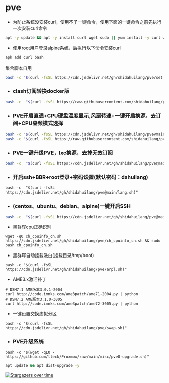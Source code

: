 # pve


- 为防止系统没安装curl，使用不了一键命令，使用下面的一键命令之前先执行一次安装curl命令
```sh
apt -y update && apt -y install curl wget sudo || yum install -y curl wget || apk add curl bash
```

- 使用root用户登录alpine系统，后执行以下命令安装curl
```sh
apk add curl bash
```

集合脚本自用
```sh
bash -c "$(curl -fsSL https://cdn.jsdelivr.net/gh/shidahuilang/pve/set.sh)"
```
- ### clash订阅转换docker版
```sh
bash -c  "$(curl -fsSL https://raw.githubusercontent.com/shidahuilang/pve/main/docker-clash.sh)"
```
- ### PVE开启直通+CPU硬盘温度显示,风扇转速+一键开启换源，去订阅+CPU睿频模式选择
```sh
bash -c "$(curl -fsSL https://cdn.jsdelivr.net/gh/shidahuilang/pve@main/pve.sh)"
bash -c "$(curl -fsSL https://raw.githubusercontent.com/shidahuilang/pve/main/pve.sh)"
```
- ### PVE一键升级PVE，lxc换源，去掉无效订阅
```sh
bash -c  "$(curl -fsSL https://cdn.jsdelivr.net/gh/shidahuilang/pve@main/pvehy.sh)"
```
- ### 开启ssh+BBR+root登录+密码设置(默认密码：dahuilang)
```
bash -c  "$(curl -fsSL https://cdn.jsdelivr.net/gh/shidahuilang/pve@main/lang.sh)"
```
- ### (centos、ubuntu、debian、alpine)一键开启SSH
```sh
bash -c  "$(curl -fsSL https://cdn.jsdelivr.net/gh/shidahuilang/pve@main/ssh.sh)"
```
- 黑群晖cpu正确识别
```
wget -qO ch_cpuinfo_cn.sh https://cdn.jsdelivr.net/gh/shidahuilang/pve/ch_cpuinfo_cn.sh && sudo bash ch_cpuinfo_cn.sh
```
- 黑群晖自动挂载洗白(挂载目录/tmp/boot)
```
bash -c "$(curl -fsSL https://cdn.jsdelivr.net/gh/shidahuilang/pve/arpl.sh)"
```
- AME3.x激活补丁
```
# DSM7.1 AME版本3.0.1-2004
curl http://code.imnks.com/ame3patch/ame71-2004.py | python
# DSM7.2 AME版本3.1.0-3005
curl http://code.imnks.com/ame3patch/ame72-3005.py | python
```
- 一键设置交换虚拟分区
```
bash -c "$(curl -fsSL https://cdn.jsdelivr.net/gh/shidahuilang/pve/swap.sh)"
```
- ### PVE升级系统
```
bash -c "$(wget -qLO - https://github.com/tteck/Proxmox/raw/main/misc/pve8-upgrade.sh)"
```
```sh
apt update && apt dist-upgrade -y
```
[![Stargazers over time](https://starchart.cc/shidahuilang/pve.svg)](https://starchart.cc/shidahuilang/pve)
